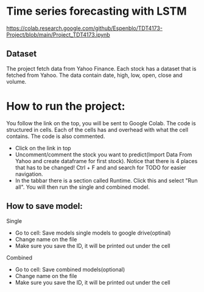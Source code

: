 # Time series forecasting with LSTM

https://colab.research.google.com/github/Espenblo/TDT4173-Project/blob/main/Project_TDT4173.ipynb

## Dataset
The project fetch data from Yahoo Finance. Each stock has a dataset that is fetched from Yahoo. The data contain date, high, low, open, close and volume.

# How to run the project:
You follow the link on the top, you will be sent to Google Colab. 
The code is structured in cells. 
Each of the cells has and overhead with what the cell contains. The code is also commented.

- Click on the link in top
- Uncomment/comment the stock you want to predict(Import Data From Yahoo and create dataframe for first stock). Notice that there is 4 places that has to be changed! Ctrl + F and and search for TODO for easier navigation.
- In the tabbar there is a section called Runtime. Click this and select "Run all". You will then run the single and combined model.

## How to save model:
Single
- Go to cell: Save models single models to google drive(optinal)
- Change name on the file
- Make sure you save the ID, it will be printed out under the cell

Combined
- Go to cell: Save combined models(optional)
- Change name on the file
- Make sure you save the ID, it will be printed out under the cell
